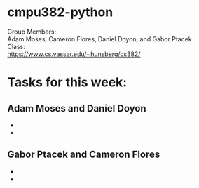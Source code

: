 # cmpu382-python
Group Members:  
Adam Moses, Cameron Flores, Daniel Doyon, and Gabor Ptacek  
Class:  
https://www.cs.vassar.edu/~hunsberg/cs382/

# Tasks for this week:

## Adam Moses and Daniel Doyon
-
-

##  Gabor Ptacek and Cameron Flores
-
-
